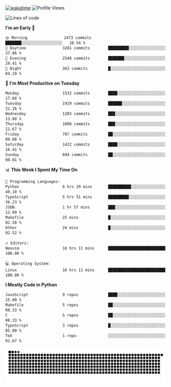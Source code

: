 [![wakatime](https://wakatime.com/badge/user/b920b284-3cde-4cd4-b72e-f7f22d050b16.svg)](https://wakatime.com/@b920b284-3cde-4cd4-b72e-f7f22d050b16)
![Profile Views](http://img.shields.io/badge/Profile%20Views-4586-blue)
<!--START_SECTION:waka-->
![Lines of code](https://img.shields.io/badge/From%20Hello%20World%20I%27ve%20Written-6.6%20million%20lines%20of%20code-blue)

**I'm an Early 🐤** 

```text
🌞 Morning                2473 commits        ███████░░░░░░░░░░░░░░░░░░   28.54 % 
🌆 Daytime                3281 commits        █████████░░░░░░░░░░░░░░░░   37.86 % 
🌃 Evening                2548 commits        ███████░░░░░░░░░░░░░░░░░░   29.41 % 
🌙 Night                  363 commits         █░░░░░░░░░░░░░░░░░░░░░░░░   04.19 % 
```
📅 **I'm Most Productive on Tuesday** 

```text
Monday                   1532 commits        ████░░░░░░░░░░░░░░░░░░░░░   17.68 % 
Tuesday                  1929 commits        ██████░░░░░░░░░░░░░░░░░░░   22.26 % 
Wednesday                1203 commits        ███░░░░░░░░░░░░░░░░░░░░░░   13.88 % 
Thursday                 1098 commits        ███░░░░░░░░░░░░░░░░░░░░░░   12.67 % 
Friday                   787 commits         ██░░░░░░░░░░░░░░░░░░░░░░░   09.08 % 
Saturday                 1422 commits        ████░░░░░░░░░░░░░░░░░░░░░   16.41 % 
Sunday                   694 commits         ██░░░░░░░░░░░░░░░░░░░░░░░   08.01 % 
```


📊 **This Week I Spent My Time On** 

```text
💬 Programming Languages: 
Python                   6 hrs 29 mins       ██████████░░░░░░░░░░░░░░░   40.10 % 
TypeScript               5 hrs 51 mins       █████████░░░░░░░░░░░░░░░░   36.23 % 
JSON                     1 hr 57 mins        ███░░░░░░░░░░░░░░░░░░░░░░   12.09 % 
Makefile                 25 mins             █░░░░░░░░░░░░░░░░░░░░░░░░   02.58 % 
Other                    24 mins             █░░░░░░░░░░░░░░░░░░░░░░░░   02.52 % 

🔥 Editors: 
Neovim                   16 hrs 11 mins      █████████████████████████   100.00 % 

💻 Operating System: 
Linux                    16 hrs 11 mins      █████████████████████████   100.00 % 
```

**I Mostly Code in Python** 

```text
JavaScript               9 repos             ████░░░░░░░░░░░░░░░░░░░░░   15.00 % 
Makefile                 5 repos             ██░░░░░░░░░░░░░░░░░░░░░░░   08.33 % 
C                        5 repos             ██░░░░░░░░░░░░░░░░░░░░░░░   08.33 % 
TypeScript               3 repos             █░░░░░░░░░░░░░░░░░░░░░░░░   05.00 % 
TeX                      1 repo              ░░░░░░░░░░░░░░░░░░░░░░░░░   01.67 % 
```




<!--END_SECTION:waka-->
![Snake animation](https://raw.githubusercontent.com/timmypidashev/timmypidashev/main/commits.svg)
